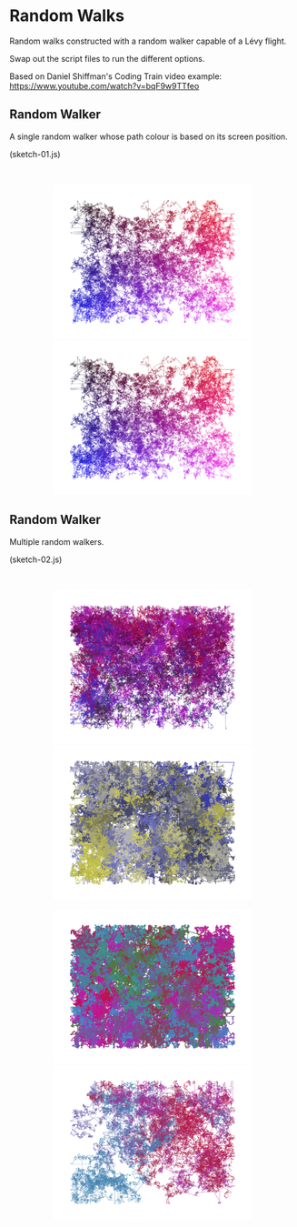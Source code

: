 # Random Walks #

Random walks constructed with a random walker capable of a Lévy flight.

Swap out the script files to run the different options.

Based on Daniel Shiffman's Coding Train video example:
https://www.youtube.com/watch?v=bqF9w9TTfeo

## Random Walker ##

A single random walker whose path colour is based on its screen position.

(sketch-01.js)

</br>
<p align="center">
  <img src="images/walker-02.png" width="350px"/>
  <img src="images/walker-01.png" width="350px"/>
</p>

## Random Walker ##

Multiple random walkers.

(sketch-02.js)

</br>
<p align="center">
  <img src="images/walkers-04.png" width="350px"/>
  <img src="images/walkers-03.png" width="350px"/>
</p>

<p align="center">
  <img src="images/walkers-02.png" width="350px"/>
  <img src="images/walkers-01.png" width="350px"/>
</p>
